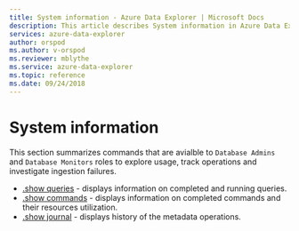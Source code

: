 ```yaml
---
title: System information - Azure Data Explorer | Microsoft Docs
description: This article describes System information in Azure Data Explorer.
services: azure-data-explorer
author: orspod
ms.author: v-orspod
ms.reviewer: mblythe
ms.service: azure-data-explorer
ms.topic: reference
ms.date: 09/24/2018
---
```

# System information

This section summarizes commands that are avialble to `Database Admins` and `Database Monitors` roles to explore usage, track operations and investigate ingestion failures.

* [.show queries](queries.md) - displays information on completed and running queries.
* [.show commands](commands.md) - displays information on completed commands and their resources utilization.
* [.show journal](journal.md) - displays history of the metadata operations.

